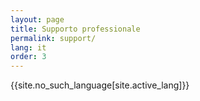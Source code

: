 ```yaml
---
layout: page
title: Supporto professionale
permalink: support/
lang: it
order: 3
---
```


{{site.no_such_language[site.active_lang]}}
